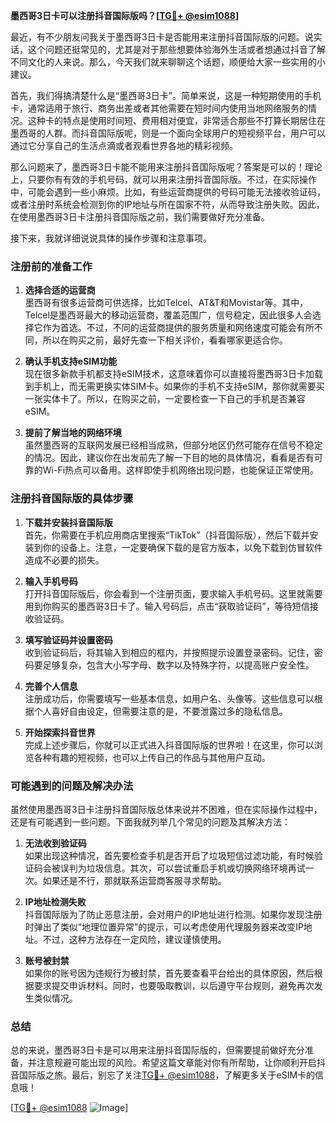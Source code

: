 **墨西哥3日卡可以注册抖音国际版吗？[[TG💪+ @esim1088](https://t.me/s/esim1088)]**

最近，有不少朋友问我关于墨西哥3日卡是否能用来注册抖音国际版的问题。说实话，这个问题还挺常见的，尤其是对于那些想要体验海外生活或者想通过抖音了解不同文化的人来说。那么，今天我们就来聊聊这个话题，顺便给大家一些实用的小建议。

首先，我们得搞清楚什么是“墨西哥3日卡”。简单来说，这是一种短期使用的手机卡，通常适用于旅行、商务出差或者其他需要在短时间内使用当地网络服务的情况。这种卡的特点是使用时间短、费用相对便宜，非常适合那些不打算长期居住在墨西哥的人群。而抖音国际版呢，则是一个面向全球用户的短视频平台，用户可以通过它分享自己的生活点滴或者观看世界各地的精彩视频。

那么问题来了，墨西哥3日卡能不能用来注册抖音国际版呢？答案是可以的！理论上，只要你有有效的手机号码，就可以用来注册抖音国际版。不过，在实际操作中，可能会遇到一些小麻烦。比如，有些运营商提供的号码可能无法接收验证码，或者注册时系统会检测到你的IP地址与所在国家不符，从而导致注册失败。因此，在使用墨西哥3日卡注册抖音国际版之前，我们需要做好充分准备。

接下来，我就详细说说具体的操作步骤和注意事项。

### 注册前的准备工作

1. **选择合适的运营商**  
   墨西哥有很多运营商可供选择，比如Telcel、AT&T和Movistar等。其中，Telcel是墨西哥最大的移动运营商，覆盖范围广，信号稳定，因此很多人会选择它作为首选。不过，不同的运营商提供的服务质量和网络速度可能会有所不同，所以在购买之前，最好先查一下相关评价，看看哪家更适合你。

2. **确认手机支持eSIM功能**  
   现在很多新款手机都支持eSIM技术，这意味着你可以直接将墨西哥3日卡加载到手机上，而无需更换实体SIM卡。如果你的手机不支持eSIM，那你就需要买一张实体卡了。所以，在购买之前，一定要检查一下自己的手机是否兼容eSIM。

3. **提前了解当地的网络环境**  
   虽然墨西哥的互联网发展已经相当成熟，但部分地区仍然可能存在信号不稳定的情况。因此，建议你在出发前先了解一下目的地的具体情况，看看是否有可靠的Wi-Fi热点可以备用。这样即使手机网络出现问题，也能保证正常使用。

### 注册抖音国际版的具体步骤

1. **下载并安装抖音国际版**  
   首先，你需要在手机应用商店里搜索“TikTok”（抖音国际版），然后下载并安装到你的设备上。注意，一定要确保下载的是官方版本，以免下载到仿冒软件造成不必要的损失。

2. **输入手机号码**  
   打开抖音国际版后，你会看到一个注册页面，要求输入手机号码。这里就需要用到你购买的墨西哥3日卡了。输入号码后，点击“获取验证码”，等待短信接收验证码。

3. **填写验证码并设置密码**  
   收到验证码后，将其输入到相应的框内，并按照提示设置登录密码。记住，密码要足够复杂，包含大小写字母、数字以及特殊字符，以提高账户安全性。

4. **完善个人信息**  
   注册成功后，你需要填写一些基本信息，如用户名、头像等。这些信息可以根据个人喜好自由设定，但需要注意的是，不要泄露过多的隐私信息。

5. **开始探索抖音世界**  
   完成上述步骤后，你就可以正式进入抖音国际版的世界啦！在这里，你可以浏览各种有趣的短视频，也可以上传自己的作品与其他用户互动。

### 可能遇到的问题及解决办法

虽然使用墨西哥3日卡注册抖音国际版总体来说并不困难，但在实际操作过程中，还是有可能遇到一些问题。下面我就列举几个常见的问题及其解决方法：

1. **无法收到验证码**  
   如果出现这种情况，首先要检查手机是否开启了垃圾短信过滤功能，有时候验证码会被误判为垃圾信息。其次，可以尝试重启手机或切换网络环境再试一次。如果还是不行，那就联系运营商客服寻求帮助。

2. **IP地址检测失败**  
   抖音国际版为了防止恶意注册，会对用户的IP地址进行检测。如果你发现注册时弹出了类似“地理位置异常”的提示，可以考虑使用代理服务器来改变IP地址。不过，这种方法存在一定风险，建议谨慎使用。

3. **账号被封禁**  
   如果你的账号因为违规行为被封禁，首先要查看平台给出的具体原因，然后根据要求提交申诉材料。同时，也要吸取教训，以后遵守平台规则，避免再次发生类似情况。

### 总结

总的来说，墨西哥3日卡是可以用来注册抖音国际版的，但需要提前做好充分准备，并注意规避可能出现的风险。希望这篇文章能对你有所帮助，让你顺利开启抖音国际版之旅。最后，别忘了关注[TG💪+ @esim1088](https://t.me/s/esim1088)，了解更多关于eSIM卡的信息哦！

[[TG💪+ @esim1088](https://t.me/s/esim1088) ![Image](https://i.postimg.cc/4NQfJmqS/Snipaste-2025-05-13-00-14-12.png)]